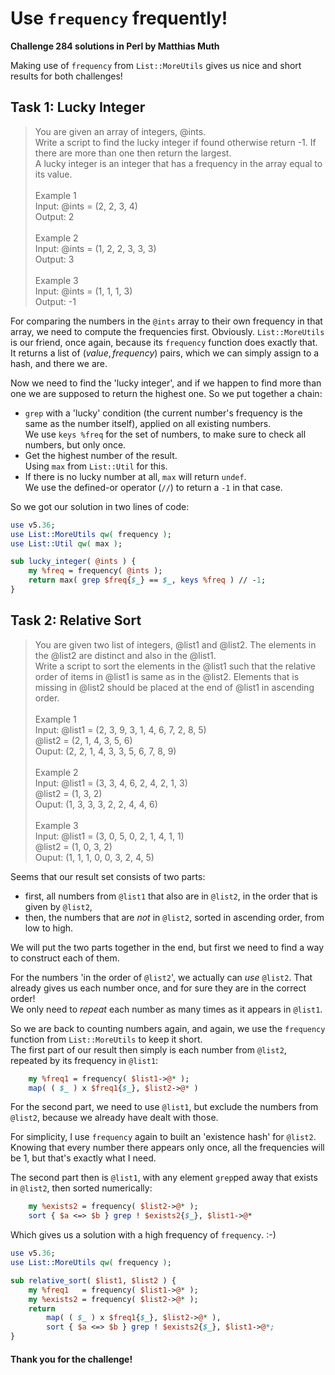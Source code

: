 # Use `frequency` frequently!

**Challenge 284 solutions in Perl by Matthias Muth**

Making use of `frequency` from `List::MoreUtils` gives us nice and short results for both challenges!

## Task 1: Lucky Integer

> You are given an array of integers, @ints.<br/>
> Write a script to find the lucky integer if found otherwise return -1. If there are more than one then return the largest.<br/>
> A lucky integer is an integer that has a frequency in the array equal to its value.<br/>
> <br/>
> Example 1<br/>
> Input: @ints = (2, 2, 3, 4)<br/>
> Output: 2<br/>
> <br/>
> Example 2<br/>
> Input: @ints = (1, 2, 2, 3, 3, 3)<br/>
> Output: 3<br/>
> <br/>
> Example 3<br/>
> Input: @ints = (1, 1, 1, 3)<br/>
> Output: -1<br/>

For comparing the numbers in the `@ints` array to their own frequency in that array,
we need to compute the frequencies first.
Obviously.
`List::MoreUtils` is our friend, once again, because its `frequency` function does exactly that.
It returns a list of $( value, frequency )$ pairs,
which we can simply assign to a hash, and there we are.

Now we need to find the 'lucky integer',
and if we happen to find more than one we are supposed to return the highest one.
So we put together a chain:

* `grep` with a 'lucky' condition
  (the current number's frequency is the same as the number itself),
  applied on all existing numbers.<br/>
  We use `keys %freq` for the set of numbers, to make sure to check all numbers, but only once.
* Get the highest number of the result.<br/>
  Using `max` from `List::Util` for this.
* If there is no lucky number at all, `max` will return `undef`.<br/>
  We use the defined-or operator (`//`) to return a `-1` in that case.

So we got our solution in two lines of code:

```perl
use v5.36;
use List::MoreUtils qw( frequency );
use List::Util qw( max );

sub lucky_integer( @ints ) {
    my %freq = frequency( @ints );
    return max( grep $freq{$_} == $_, keys %freq ) // -1;
}
```

## Task 2: Relative Sort

> You are given two list of integers, @list1 and @list2. The elements in the @list2 are distinct and also in the @list1.<br/>
> Write a script to sort the elements in the @list1 such that the relative order of items in @list1 is same as in the @list2. Elements that is missing in @list2 should be placed at the end of @list1 in ascending order.<br/>
> <br/>
> Example 1<br/>
> Input: @list1 = (2, 3, 9, 3, 1, 4, 6, 7, 2, 8, 5)<br/>
>        @list2 = (2, 1, 4, 3, 5, 6)<br/>
> Ouput: (2, 2, 1, 4, 3, 3, 5, 6, 7, 8, 9)<br/>
> <br/>
> Example 2<br/>
> Input: @list1 = (3, 3, 4, 6, 2, 4, 2, 1, 3)<br/>
>        @list2 = (1, 3, 2)<br/>
> Ouput: (1, 3, 3, 3, 2, 2, 4, 4, 6)<br/>
> <br/>
> Example 3<br/>
> Input: @list1 = (3, 0, 5, 0, 2, 1, 4, 1, 1)<br/>
>        @list2 = (1, 0, 3, 2)<br/>
> Ouput: (1, 1, 1, 0, 0, 3, 2, 4, 5)<br/>

Seems that our result set consists of two parts:

* first, all numbers from `@list1` that also are in `@list2`, in the order that is given by `@list2`,
* then, the numbers that are *not* in `@list2`, sorted in ascending order, from low to high.

We will put the two parts together in the end, but first we need to find a way to construct each of them.

For the numbers 'in the order of `@list2`', we actually can *use* `@list2`. That already gives us each number once, and for sure they are in the correct order!<br/>
We only need to *repeat* each number as many times as it appears in `@list1`.

So we are back to counting numbers again, and again, we use the `frequency` function from `List::MoreUtils` to keep it short.<br/>The first part of our result then simply is each number from `@list2`, repeated by its frequency in `@list1`:

```perl
    my %freq1 = frequency( $list1->@* );
    map( ( $_ ) x $freq1{$_}, $list2->@* )
```

For the second part, we need to use `@list1`, but exclude the numbers from `@list2`, because we already have dealt with those.

For simplicity, I use `frequency` again to built an 'existence hash' for `@list2`. Knowing that every number there appears only once, all the frequencies will be 1, but that's exactly what I need.

The second part then is `@list1`, with any element `grep`ped away that exists in `@list2`, then sorted numerically:

```Perl
    my %exists2 = frequency( $list2->@* );
    sort { $a <=> $b } grep ! $exists2{$_}, $list1->@*
```

Which gives us a solution with a high frequency of `frequency`. :-)

```perl
use v5.36;
use List::MoreUtils qw( frequency );

sub relative_sort( $list1, $list2 ) {
    my %freq1   = frequency( $list1->@* );
    my %exists2 = frequency( $list2->@* );
    return
        map( ( $_ ) x $freq1{$_}, $list2->@* ),
        sort { $a <=> $b } grep ! $exists2{$_}, $list1->@*;
}
```

#### **Thank you for the challenge!**
